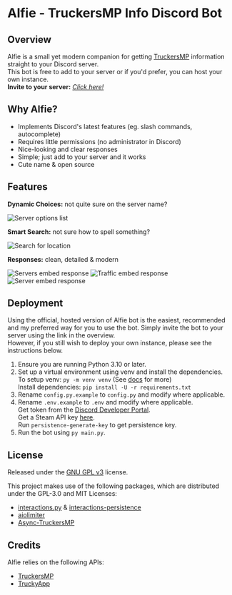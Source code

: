 <h1>Alfie - TruckersMP Info Discord Bot</h1>

<h2>Overview</h2>
<p>Alfie is a small yet modern companion for getting <a href="https://truckersmp.com/">TruckersMP</a> information straight to your Discord server.<br>This bot is free to add to your server or if you'd prefer, you can host your own instance.<br><b>Invite to your server:</b> <i><a href="https://discord.com/api/oauth2/authorize?client_id=937859809926074389&permissions=2147485696&scope=bot">Click here!</a></i></p>

<h2>Why Alfie?</h2>
<ul>
<li>Implements Discord's latest features (eg. slash commands, autocomplete)</li>
<li>Requires little permissions (no administrator in Discord)</li>
<li>Nice-looking and clear responses</li>
<li>Simple; just add to your server and it works</li>
<li>Cute name & open source</li>
</ul>

<h2>Features</h2>
<p><b>Dynamic Choices:</b> not quite sure on the server name?</p>
<img alt="Server options list" src="https://i.imgur.com/5sANTt9.png" />
<p><b>Smart Search:</b> not sure how to spell something?</p>
<img alt="Search for location" src="https://i.imgur.com/JhtUB6s.png" />
<p><b>Responses:</b> clean, detailed & modern</p>
<img alt="Servers embed response" src="https://i.imgur.com/iURdUZR.png" />
<img alt="Traffic embed response" src="https://i.imgur.com/v77IseH.png" />
<img alt="Server embed response" src="https://i.imgur.com/Cc53HVK.png" />

<h2>Deployment</h2>
<p>Using the official, hosted version of Alfie bot is the easiest, recommended and my preferred way for you to use the bot. Simply invite the bot to your server using the link in the overview.<br>However, if you still wish to deploy your own instance, please see the instructions below.</p>
 <ol>
  <li>Ensure you are running Python 3.10 or later.</li>
  <li>Set up a virtual environment using venv and install the dependencies.<br>To setup venv: <code>py -m venv venv</code> (See <a href="https://docs.python.org/3/library/venv.html">docs</a> for more)<br>Install dependencies: <code>pip install -U -r requirements.txt</code></li>
  <li>Rename <code>config.py.example</code> to <code>config.py</code> and modify where applicable.</li>
  <li>Rename <code>.env.example</code> to <code>.env</code> and modify where applicable.<br>Get token from the <a href="https://discord.com/developers/applications">Discord Developer Portal</a>.<br>Get a Steam API key <a href="https://steamcommunity.com/dev/apikey">here</a>.<br>Run <code>persistence-generate-key</code> to get persistence key.</li>
  <li>Run the bot using <code>py main.py</code>.</li>
</ol> 

<h2>License</h2>
<p>Released under the <a href="https://www.gnu.org/licenses/gpl-3.0.en.html">GNU GPL v3</a> license.</p>
<p>This project makes use of the following packages, which are distributed under the GPL-3.0 and MIT Licenses:</p>
<ul>
<li><a href="https://github.com/interactions-py/library">interactions.py</a> & <a href="https://github.com/interactions-py/persistence">interactions-persistence</a></li>
<li><a href="https://github.com/mjpieters/aiolimiter">aiolimiter</a></li>
<li><a href="https://github.com/SamNuttall/Async-TruckersMP">Async-TruckersMP</a></li>
</ul>

<h2>Credits</h2>
<p>Alfie relies on the following APIs: </p>
<ul>
<li><a href="https://stats.truckersmp.com/api">TruckersMP</a></li>
<li><a href="https://api.truckyapp.com/">TruckyApp</a></li>
</ul>

